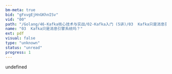 ```yaml
---
bm-meta: true
bid: "gFxvgEjHnGKhnISv"
vid: "00"
path: "/Golang/46-Kafka核心技术与实战/02-Kafka入门 (5讲)/03  Kafka只是消息引擎系统吗？.pdf"
name: "03  Kafka只是消息引擎系统吗？"
ext: pdf
visual: false
type: "unknown"
status: "unread"
progress: 1
---
```

undefined
